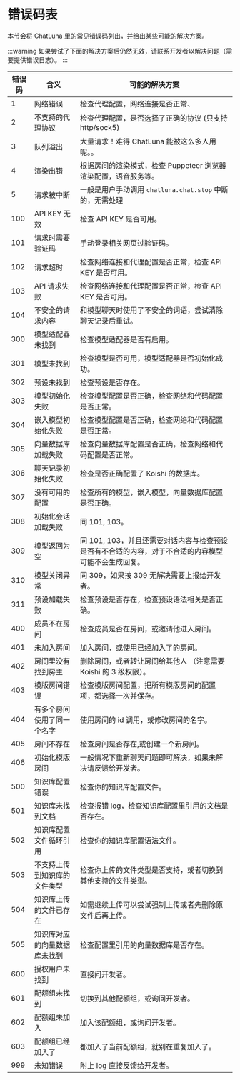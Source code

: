 # 错误码表

本节会将 ChatLuna 里的常见错误码列出，并给出某些可能的解决方案。

:::warning
如果尝试了下面的解决方案后仍然无效，请联系开发者以解决问题（需要提供错误日志）。
:::

| 错误码  | 含义                         |     可能的解决方案    |
|--------|-----------------------------|---------------------|
| 1      | 网络错误                      | 检查代理配置，网络连接是否正常、 |
| 2      | 不支持的代理协议               | 检查代理配置，是否选择了正确的协议 (只支持 http/sock5) |
| 3      | 队列溢出               | 大量请求！难得 ChatLuna 能被这么多人用呢。。 |
| 4      | 渲染出错               | 根据房间的渲染模式，检查 Puppeteer 浏览器渲染配置，语音服务等。 |
| 5      | 请求被中断               | 一般是用户手动调用 `chatluna.chat.stop` 中断的，无需处理 |
| 100    | API KEY 无效                 | 检查 API KEY 是否可用。 |
| 101    | 请求时需要验证码               | 手动登录相关网页过验证码。 |
| 102    | 请求超时               | 检查网络连接和代理配置是否正常，检查 API KEY 是否可用。 |
| 103    | API 请求失败               | 检查网络连接和代理配置是否正常，检查 API KEY 是否可用。 |
| 104 | 不安全的请求内容 | 和模型聊天时使用了不安全的词语，尝试清除聊天记录后重试。 |
| 300    | 模型适配器未找到               | 检查模型适配器是否有启用。|
| 301    | 模型未找到                     | 检查模型是否可用，模型适配器是否初始化成功。|
| 302    | 预设未找到                   | 检查预设是否存在。|
| 303    | 模型初始化失败                 | 检查模型配置是否正确，检查网络和代码配置是否正常。|
| 304    | 嵌入模型初始化失败             | 检查模型配置是否正确，检查网络和代码配置是否正常。 |
| 305    | 向量数据库加载失败                   | 检查向量数据库配置是否正确，检查网络和代码配置是否正常。 |
| 306    | 聊天记录初始化失败                   | 检查是否正确配置了 Koishi 的数据库。 |
| 307    | 没有可用的配置                   | 检查所有的模型，嵌入模型，向量数据库配置是否正确。 |
| 308    | 初始化会话加载失败                   | 同 101, 103。 |
| 309    | 模型返回为空                   | 同 101, 103，并且还需要对话内容与检查预设是否有不合适的内容，对于不合适的内容模型可能不会生成回复。 |
| 310 | 模型关闭异常 | 同 309，如果按 309 无解决需要上报给开发者。 |
| 311 | 预设加载失败 | 检查预设是否存在，检查预设语法相关是否正确。 |
| 400 | 成员不在房间 | 检查成员是否在房间，或邀请他进入房间。 |
| 401 | 未加入房间 | 加入房间，或使用已经加入了的房间。 |
| 402 | 房间里没有找到房主 | 删除房间，或者转让房间给其他人 （注意需要 Koishi 的 3 级权限）。|
| 403 | 模版房间错误 | 检查模版房间配置，把所有模版房间的配置项，都选择一次并保存。 |
| 404 | 有多个房间使用了同一个名字 | 使用房间的 id 调用，或修改房间的名字。 |
| 405 | 房间不存在 | 检查房间是否存在,或创建一个新房间。 |
| 406 | 初始化模版房间 | 一般情况下重新聊天问题即可解决，如果未解决请反馈给开发者。 |
| 500 | 知识库配置错误 | 检查你的知识库配置文件。 |
| 501 | 知识库未找到文档 | 检查报错 log，检查知识库配置里引用的文档是否存在。 |
| 502 | 知识库配置文件循环引用 | 检查你的知识库配置语法文件。 |
| 503 | 不支持上传到知识库的文件类型 | 检查你上传的文件类型是否支持，或者切换到其他支持的文件类型。 |
| 504 | 知识库上传的文件已存在 | 如需继续上传可以尝试强制上传或者先删除原文件后再上传。|
| 505 | 知识库对应的向量数据库未找到 | 检查配置里引用的向量数据库是否存在。 |
| 600 | 授权用户未找到 | 直接问开发者。 |
| 601 | 配额组未找到 | 切换到其他配额组，或询问开发者。 |
| 602 | 配额组未加入 | 加入该配额组，或询问开发者。 |
| 603 | 配额组已经加入了 | 都加入了当前配额组，就别在重复加入了。 |
| 999 | 未知错误 | 附上 log 直接反馈给开发者。 |

